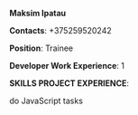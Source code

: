 **Maksim Ipatau**

**Contacts**: +375259520242

**Position**: Trainee

**Developer Work Experience**: 1

**SKILLS PROJECT EXPERIENCE**:

do JavaScript tasks
